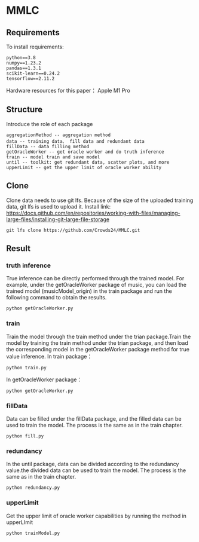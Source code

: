 # MMLC
## Requirements
To install requirements:
```setup
python==3.8
numpy==1.23.2
pandas==1.3.1
scikit-learn==0.24.2
tensorflow==2.11.2
```
Hardware resources for this paper：
Apple M1 Pro
## Structure
Introduce the role of each package
```
aggregationMethod -- aggregation method
data -- training data、 fill data and redundant data
fillData -- data filling method
getOracleWorker -- get oracle worker and do truth inference
train -- model train and save model
until -- toolkit: get redundant data, scatter plots, and more
upperLimit -- get the upper limit of oracle worker ability
```
## Clone
Clone data needs to use git lfs. Because of the size of the uploaded training data, git lfs is used to upload it. Install link: https://docs.github.com/en/repositories/working-with-files/managing-large-files/installing-git-large-file-storage

```
git lfs clone https://github.com/Crowds24/MMLC.git
```
## Result
### truth inference
True inference can be directly performed through the trained model. For example, under the getOracleWorker package of music, you can load the trained model (musicModel_origin) in the train package and run the following command to obtain the results.
```setup
python getOracleWorker.py
```
### train
Train the model through the train method under the trian package.Train the model by training the train method under the trian package, and then load the corresponding model in the getOracleWorker package method for true value inference.
In train package：
```setup
python train.py
```
In getOracleWorker package：
```setup
python getOracleWorker.py
```
### fillData 
Data can be filled under the fillData package, and the filled data can be used to train the model. The process is the same as in the train chapter.
```setup
python fill.py
```
### redundancy
In the until package, data can be divided according to the redundancy value.the divided data can be used to train the model. The process is the same as in the train chapter.
```setup
python redundancy.py
```
### upperLimit
Get the upper limit of oracle worker capabilities by running the method in upperLImit
```setup
python trainModel.py
```
